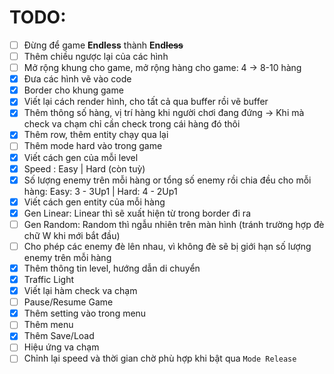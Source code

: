 # TODO:

- [ ] Đừng để game **Endless** thành **End~~less~~**
- [ ] Thêm chiều ngược lại của các hình
- [ ] Mở rộng khung cho game, mở rộng hàng cho game: 4 -> 8-10 hàng
- [x] Đưa các hình vẽ vào code
- [x] Border cho khung game
- [x] Viết lại cách render hình, cho tất cả qua buffer rồi vẽ buffer
- [x] Thêm thông số hàng, vị trí hàng khi người chơi đang đứng -> Khi mà check va chạm chỉ cần check trong cái hàng đó thôi
- [x] Thêm row, thêm entity chạy qua lại
- [ ] Thêm mode hard vào trong game
- [x] Viết cách gen của mỗi level
- [x] Speed : Easy | Hard (còn tuỳ)
- [x] Số lượng enemy trên mỗi hàng or tổng số enemy rồi chia đều cho mỗi hàng: Easy: 3 - 3Up1 | Hard: 4 - 2Up1
- [x] Viết cách gen entity của mỗi hàng
- [x] Gen Linear: Linear thì sẽ xuất hiện từ trong border đi ra
- [ ] Gen Random: Random thì ngẫu nhiên trên màn hình (tránh trường hợp đè chữ W khi mới bắt đầu)
- [ ] Cho phép các enemy đè lên nhau, vì không đè sẽ bị giới hạn số lượng enemy trên mỗi hàng
- [x] Thêm thông tin level, hướng dẫn di chuyển
- [x] Traffic Light
- [x] Viết lại hàm check va chạm
- [ ] Pause/Resume Game
- [x] Thêm setting vào trong menu
- [ ] Thêm menu
- [X] Thêm Save/Load
- [ ] Hiệu ứng va chạm
- [ ] Chỉnh lại speed và thời gian chờ phù hợp khi bật qua `Mode Release`
